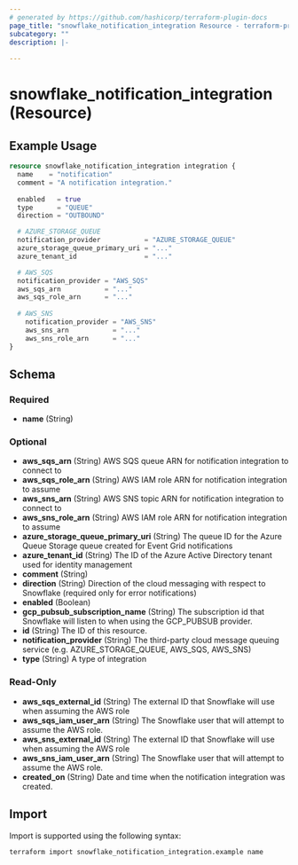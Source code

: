 ```yaml
---
# generated by https://github.com/hashicorp/terraform-plugin-docs
page_title: "snowflake_notification_integration Resource - terraform-provider-snowflake"
subcategory: ""
description: |-
  
---
```


# snowflake_notification_integration (Resource)



## Example Usage

```terraform
resource snowflake_notification_integration integration {
  name    = "notification"
  comment = "A notification integration."
  
  enabled   = true
  type      = "QUEUE"
  direction = "OUTBOUND"

  # AZURE_STORAGE_QUEUE
  notification_provider           = "AZURE_STORAGE_QUEUE"
  azure_storage_queue_primary_uri = "..."
  azure_tenant_id                 = "..."

  # AWS_SQS
  notification_provider = "AWS_SQS"
  aws_sqs_arn           = "..." 
  aws_sqs_role_arn      = "..."
	
  # AWS_SNS
	notification_provider = "AWS_SNS"
	aws_sns_arn           = "..." 
	aws_sns_role_arn      = "..."
}
```

<!-- schema generated by tfplugindocs -->
## Schema

### Required

- **name** (String)

### Optional

- **aws_sqs_arn** (String) AWS SQS queue ARN for notification integration to connect to
- **aws_sqs_role_arn** (String) AWS IAM role ARN for notification integration to assume
- **aws_sns_arn** (String) AWS SNS topic ARN for notification integration to connect to
- **aws_sns_role_arn** (String) AWS IAM role ARN for notification integration to assume
- **azure_storage_queue_primary_uri** (String) The queue ID for the Azure Queue Storage queue created for Event Grid notifications
- **azure_tenant_id** (String) The ID of the Azure Active Directory tenant used for identity management
- **comment** (String)
- **direction** (String) Direction of the cloud messaging with respect to Snowflake (required only for error notifications)
- **enabled** (Boolean)
- **gcp_pubsub_subscription_name** (String) The subscription id that Snowflake will listen to when using the GCP_PUBSUB provider.
- **id** (String) The ID of this resource.
- **notification_provider** (String) The third-party cloud message queuing service (e.g. AZURE_STORAGE_QUEUE, AWS_SQS, AWS_SNS)
- **type** (String) A type of integration

### Read-Only

- **aws_sqs_external_id** (String) The external ID that Snowflake will use when assuming the AWS role
- **aws_sqs_iam_user_arn** (String) The Snowflake user that will attempt to assume the AWS role.
- **aws_sns_external_id** (String) The external ID that Snowflake will use when assuming the AWS role
- **aws_sns_iam_user_arn** (String) The Snowflake user that will attempt to assume the AWS role.
- **created_on** (String) Date and time when the notification integration was created.

## Import

Import is supported using the following syntax:

```shell
terraform import snowflake_notification_integration.example name
```
